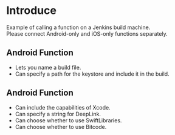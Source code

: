 # Introduce
Example of calling a function on a Jenkins build machine.  
Please connect Android-only and iOS-only functions separately.

## Android Function
* Lets you name a build file.
* Can specify a path for the keystore and include it in the build.

## Android Function
* Can include the capabilities of Xcode.
* Can specify a string for DeepLink.
* Can choose whether to use SwiftLibraries.
* Can choose whether to use Bitcode.
